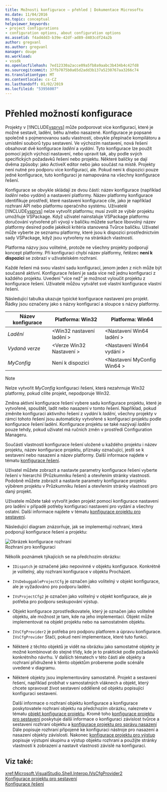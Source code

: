 ```yaml
---
title: Možnosti konfigurace – přehled | Dokumentace Microsoftu
ms.date: 11/04/2016
ms.topic: conceptual
helpviewer_keywords:
- project configurations
- configuration options, about configuration options
ms.assetid: f4ad4dd3-b39e-42df-ad89-d403cdf24a2b
author: gregvanl
ms.author: gregvanl
manager: douge
ms.workload:
- vssdk
ms.openlocfilehash: 7ed12330a2acce09a5fb8a9aabc3b434b4c42fd8
ms.sourcegitcommit: 37fb7075b0a65d2add3b137a5230767aa3266c74
ms.translationtype: MT
ms.contentlocale: cs-CZ
ms.lasthandoff: 01/02/2019
ms.locfileid: "53956007"
---
```

# <a name="configuration-options-overview"></a>Přehled možností konfigurace
Projekty v [!INCLUDE[vsprvs](../../code-quality/includes/vsprvs_md.md)] může podporovat více konfigurací, které je možné sestavit, ladění, běhu a/nebo nasazené. Konfigurace je popsané společně s pojmenovanou sadu vlastností, obvykle přepínače kompilátoru a umístění souborů typu sestavení. Ve výchozím nastavení, nová řešení obsahovat dvě konfigurace *ladění* a *vydání*. Tyto konfigurace lze použít pomocí jejich výchozí nastavení, nebo upravit tak, aby podle svých specifických požadavků řešení nebo projektu. Některé balíčky se dají dvěma způsoby: jako ActiveX editor nebo jako součást na místě. Projekty není nutné pro podporu více konfigurací, ale. Pokud není k dispozici pouze jedné konfigurace, tuto konfiguraci je namapována na všechny konfigurace řešení.  
  
 Konfigurace se obvykle skládají ze dvou částí: název konfigurace (například *ladění* nebo *vydání*) a nastavení platformy. Název platformy konfigurace identifikuje prostředí, které nastavení konfigurace cíle, jako je například rozhraní API nebo platformu operačního systému. Uživatelé [!INCLUDE[vsprvs](../../code-quality/includes/vsprvs_md.md)] nelze vytvořit platformu; musí zvolit ze výběr projektu umožňuje VSPackage. Když uživatel nainstaluje VSPackage platformu doručování vytvořené při vývoji v balíčku můžete surface libovolný název platformy desired podle jakékoli kritéria stanovená Tvůrce balíčku. Uživatel může vyberte ze seznamu platformy, které jsou k dispozici prostřednictvím sady VSPackage, když jsou vytvořeny na stránkách vlastností.  
  
 Platforma názvy jsou volitelné, protože ne všechny projekty podporují koncept platformy. Při konfiguraci chybí název platformy, řetězec **není k dispozici** se zobrazí v uživatelském rozhraní.  
  
 Každé řešení má svou vlastní sadu konfigurací, jenom jeden z nich může být současně aktivní. Konfigurace řešení je sada více než jednu konfiguraci z každého projektu. Uvedení "více než" je možnost vyloučit projektu z konfigurace řešení. Uživatelé můžou vytvářet své vlastní konfigurace vlastní řešení.  
  
 Následující tabulka ukazuje typické konfigurace nastavení pro projekt. Řádky jsou označeny jako s názvy konfigurací a sloupce s názvy platformy.  
  
|Název konfigurace|Platforma: Win32|Platforma: Win64|  
|------------------------|----------------------|----------------------|  
|*Ladění*|\<Win32 nastavení ladění >|\<Nastavení Win64 ladění >|  
|*Vydaná verze*|\<Verze Win32 Nastavení >|\<Nastavení Win64 vydání >|  
|*MyConfig*|Není k dispozici|\<Nastavení MyConfig Win64 >|  
  
> [!NOTE]
>  Nelze vytvořit *MyConfig* konfiguraci řešení, která nezahrnuje Win32 platformy, pokud cílíte projekt, nepodporuje Win32.  
  
 Změna aktivní konfigurace řešení vybere sadu konfigurace projektu, které je vytvořené, spouštět, ladit nebo nasazení v tomto řešení. Například, pokud změníte konfiguraci aktivního řešení z *vydání* k *ladění*, všechny projekty v rámci tohoto řešení jsou automaticky vytvořené s konfigurací projektu podle konfigurace řešení ladění. Konfigurace projektu se také nazývají *ladění* pouze tehdy, pokud uživatel má ručních změn v prostředí Configuration Manageru.  
  
 Součástí vlastností konfigurace řešení uložené u každého projektu i název projektu, název konfigurace projektu, příznaky označující, jestli se k sestavení nebo nasazení a název platformy. Další informace najdete v tématu [konfigurace řešení](../../extensibility/internals/solution-configuration.md).  
  
 Uživatel můžete zobrazit a nastavte parametry konfigurace řešení vyberte řešení v hierarchii (Průzkumníku řešení) a otevřením stránky vlastností. Podobně můžete zobrazit a nastavte parametry konfigurace projektu výběrem projektu v Průzkumníku řešení a otevřením stránky vlastností pro daný projekt.  
  
 Uživatele můžete také vytvořit jeden projekt pomocí konfigurace nastavení pro ladění v případě potřeby konfiguraci nastavení pro vydání a všechny ostatní. Další informace najdete v tématu [konfigurace projektu pro sestavení](../../extensibility/internals/project-configuration-for-building.md).  
  
 Následující diagram znázorňuje, jak se implementují rozhraní, která podporují konfigurace řešení a projektu:  
  
 ![Obrázek konfigurace rozhraní](../../extensibility/internals/media/vsconfiginterfaces.gif "vsConfigInterfaces")  
Rozhraní pro konfiguraci  
  
 Několik poznámek týkajících se na předchozím obrázku:  
  
- `IDispatch` je označené jako nepovinné v objektu konfigurace. Konkrétně je volitelný, aby rozhraní konfigurace v objektu Procházet.  
  
- `IVsDebuggableProjectCfg` je označen jako volitelný v objekt konfigurace, ale je vyžadováno pro podporu ladění.  
  
- `IVsProjectCfg2` je označen jako volitelný v objekt konfigurace, ale je potřeba pro podporu seskupování výstup.  
  
- Objekt konfigurace zprostředkovatele, který je označen jako volitelné objektu, ale možnost je tam, kde na jeho implementaci. Objekt může implementovat na objekt projektu nebo na samostatném objektu.  
  
- `IVsCfgProvider2` je potřeba pro podporu platforem a úpravu konfigurace. `IVsCfgProvider` Stačí, pokud není implementace, které tuto funkci.  
  
- Některé z těchto objektů je vidět na obrázku jako samostatné objekty je možné kombinovat do stejné třídy, kde je to praktické podle požadavků konkrétního návrhu. V dalších tématech v této části ale objekty a rozhraní přidružené k těmto objektům probereme podle scénáře uvedené v diagramu.  
  
- Některé objekty jsou implementovány samostatně. Projekt a sestavení řešení, například probíhat v samostatných vláknech a objekt, který chcete spravovat život sestavení odděleně od objektu popisující konfiguraci sestavení.  
  
  Další informace o rozhraní objektu konfigurace a konfigurace poskytovatele rozhraní objektu na předchozím obrázku, naleznete v tématu [objekt konfigurace projektu](../../extensibility/internals/project-configuration-object.md). Kromě toho [konfigurace projektu pro sestavení](../../extensibility/internals/project-configuration-for-building.md) poskytuje další informace o konfiguraci závislost tvůrce a sestavení rozhraní objektu a [konfigurace projektu pro správu nasazení](../../extensibility/internals/project-configuration-for-managing-deployment.md) Dále popisuje rozhraní připojené ke konfiguraci nástroje pro nasazení a nasazení objekty závislosti. Nakonec [konfigurace projektu pro výstup](../../extensibility/internals/project-configuration-for-output.md) popisuje výstupní skupinu a výstup objektu rozhraní a použijte stránky vlastností k zobrazení a nastavit vlastnosti závislé na konfiguraci.  
  
## <a name="see-also"></a>Viz také:  
 <xref:Microsoft.VisualStudio.Shell.Interop.IVsCfgProvider2>   
 [Konfigurace projektu pro sestavení](../../extensibility/internals/project-configuration-for-building.md)   
 [Konfigurace řešení](../../extensibility/internals/solution-configuration.md)